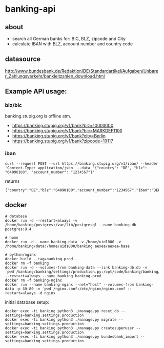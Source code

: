 # banking-api

## about

- search all German banks for: BIC, BLZ, zipcode and City
- calculate IBAN with BLZ, account number and country code


## datasource

http://www.bundesbank.de/Redaktion/DE/Standardartikel/Aufgaben/Unbarer_Zahlungsverkehr/bankleitzahlen_download.html


## Example API usage:

### blz/bic

banking.stupig.org is offline atm.

* https://banking.stupig.org/v1/bank?blz=10000000
* https://banking.stupig.org/v1/bank?bic=MARKDEF1100
* https://banking.stupig.org/v1/bank?city=Berlin
* https://banking.stupig.org/v1/bank?zipcode=10117

### iban

```
curl --request POST --url https://banking.stupig.org/v1/iban/ --header 'Content-Type: application/json' --data '{"country": "DE", "blz": "64090100", "account_number": "1234567"}'
```

returns

```
{"country":"DE","blz":"64090100","account_number":"1234567","iban":"DE80640901000001234567"}
```


## docker

```
# database
docker run -d --restart=always -v /home/banking/postgres:/var/lib/postgresql --name banking-db postgres:9.4

# home
docker run -d --name banking-data -v /home/uid1000 -v /home/banking/data:/home/uid1000/banking aexea/aexea-base

# python/nginx
docker build --tag=banking-prod .
docker rm -f banking
docker run -d --volumes-from banking-data --link banking-db:db -v `pwd`/banking/banking/settings/production.py:/opt/code/banking/banking/settings/production.py --restart=always --name banking banking-prod
docker rm -f banking-nginx
docker run --name banking-nginx --net="host" --volumes-from banking-data -p 80:80 -v `pwd`/nginx.conf:/etc/nginx/nginx.conf --restart=always -d nginx
```

initial database setup:

```
docker exec -ti banking python3 ./manage.py reset_db --settings=banking.settings.production
docker exec -ti banking python3 ./manage.py migrate --settings=banking.settings.production
docker exec -ti banking python3 ./manage.py createsuperuser --settings=banking.settings.production
docker exec -ti banking python3 ./manage.py bundesbank_import --settings=banking.settings.production
```
